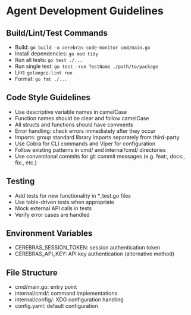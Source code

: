 # Agent Development Guidelines

## Build/Lint/Test Commands
- Build: `go build -o cerebras-code-monitor cmd/main.go`
- Install dependencies: `go mod tidy`
- Run all tests: `go test ./...`
- Run single test: `go test -run TestName ./path/to/package`
- Lint: `golangci-lint run`
- Format: `go fmt ./...`

## Code Style Guidelines
- Use descriptive variable names in camelCase
- Function names should be clear and follow camelCase
- All structs and functions should have comments
- Error handling: check errors immediately after they occur
- Imports: group standard library imports separately from third-party
- Use Cobra for CLI commands and Viper for configuration
- Follow existing patterns in cmd/ and internal/cmd/ directories
- Use conventional commits for git commit messages (e.g. feat:, docs:, fix:, etc.)

## Testing
- Add tests for new functionality in *_test.go files
- Use table-driven tests when appropriate
- Mock external API calls in tests
- Verify error cases are handled

## Environment Variables
- CEREBRAS_SESSION_TOKEN: session authentication token
- CEREBRAS_API_KEY: API key authentication (alternative method)

## File Structure
- cmd/main.go: entry point
- internal/cmd/: command implementations
- internal/config/: XDG configuration handling
- config.yaml: default configuration